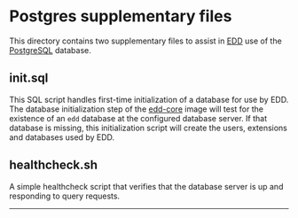 # Postgres supplementary files

This directory contains two supplementary files to assist in [EDD][1] use of the [PostgreSQL][2]
database.

## init.sql

This SQL script handles first-time initialization of a database for use by EDD. The database
initialization step of the [edd-core][3] image will test for the existence of an `edd` database
at the configured database server. If that database is missing, this initialization script will
create the users, extensions and databases used by EDD.

## healthcheck.sh

A simple healthcheck script that verifies that the database server is up and responding to query
requests.

---------------------------------------------------------------------------------------------------

[1]:    ../../README.md
[2]:    https://www.postgresql.org/
[3]:    ../edd/README.md

